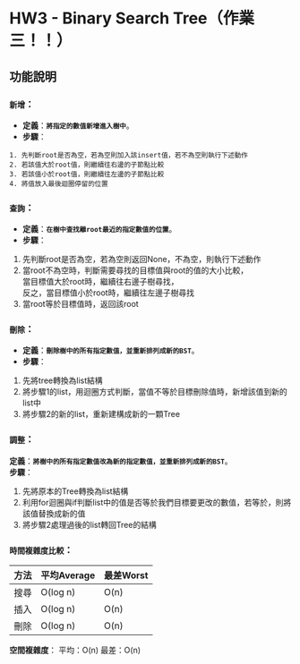 # HW3 - Binary Search Tree（作業三！！）

## 功能說明
### `新增`：
* **定義**：**`將指定的數值新增進入樹中`**。  
* **步驟**：  
```
1. 先判斷root是否為空，若為空則加入該insert值，若不為空則執行下述動作
2. 若該值大於root值，則繼續往右邊的子節點比較
3. 若該值小於root值，則繼續往左邊的子節點比較
4. 將值放入最後迴圈停留的位置
```

### `查詢`：
* **定義**：**`在樹中查找離root最近的指定數值的位置`**。  
* **步驟**：  
1. 先判斷root是否為空，若為空則返回None，不為空，則執行下述動作
2. 當root不為空時，判斷需要尋找的目標值與root的值的大小比較，  
   當目標值大於root時，繼續往右邊子樹尋找，  
   反之，當目標值小於root時，繼續往左邊子樹尋找
3. 當root等於目標值時，返回該root

### `刪除`：
* **定義**：**`刪除樹中的所有指定數值，並重新排列成新的BST`**。  
* **步驟**：  
1. 先將tree轉換為list結構
2. 將步驟1的list，用迴圈方式判斷，當值不等於目標刪除值時，新增該值到新的list中
3. 將步驟2的新的list，重新建構成新的一顆Tree

### `調整`：
**定義**：**`將樹中的所有指定數值改為新的指定數值，並重新排列成新的BST`**。  
**步驟**：
1. 先將原本的Tree轉換為list結構
2. 利用for迴圈與if判斷list中的值是否等於我們目標要更改的數值，若等於，則將該值替換成新的值
3. 將步驟2處理過後的list轉回Tree的結構

### `時間複雜度比較`：
|方法|平均Average|最差Worst|
|---|---|---|
|搜尋|O(log n)|O(n)|
|插入|O(log n)|O(n)|
|刪除|O(log n)|O(n)|

**空間複雜度**：
平均：O(n)
最差：O(n)
